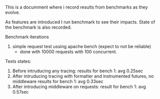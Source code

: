 This is a documment where i record results from benchmarks as they evolve.

As features are introduced I run benchmark to see their impacts. State of the
benchmark is also recorded.

Benchmark iterations
1) simple request test ussing apache bench (expect to not be reliable)
    - done with 10000 requests with 100 concurrent.

Tests states:
1) Before intruducing any tracing:
    results for bench 1: avg 0.25sec
2) After intruducing tracing with formatter and instrumented futures, no middleware
    results for bench 1: avg 0.33sec
3) After introducing middleware on requests:
    result for bench 1: avg 0.57sec
